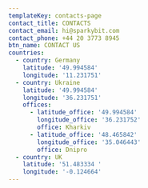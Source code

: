 ```yaml
---
templateKey: contacts-page
contact_title: CONTACTS
contact_email: hi@sparkybit.com
contact_phone: +44 20 3773 8945
btn_name: CONTACT US
countries:
  - country: Germany
    latitude: '49.994584'
    longitude: '11.231751'
  - country: Ukraine
    latitude: '49.994584'
    longitude: '36.231751'
    offices:
      - latitude_office: '49.994584'
        longitude_office: '36.231752'
        office: Kharkiv
      - latitude_office: '48.465842'
        longitude_office: '35.046443'
        office: Dnipro
  - country: UK
    latitude: '51.483334 '
    longitude: '-0.124664'
---
```


